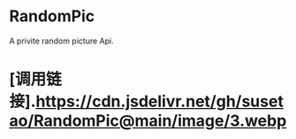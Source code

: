 # RandomPic
A privite random picture Api.
# [调用链接].https://cdn.jsdelivr.net/gh/susetao/RandomPic@main/image/3.webp
